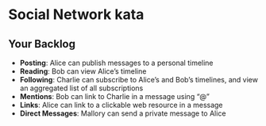 # Social Network kata

## Your Backlog

- **Posting**: Alice can publish messages to a personal timeline 
- **Reading**: Bob can view Alice’s timeline
- **Following**: Charlie can subscribe to Alice’s and Bob’s timelines, and view an aggregated list of all subscriptions
- **Mentions**: Bob can link to Charlie in a message using “@”
- **Links**: Alice can link to a clickable web resource in a message
- **Direct Messages**: Mallory can send a private message to Alice
